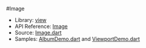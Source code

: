 #Image

* Library: [view](api:)
* API Reference: [Image](api:view)
* Source: [Image.dart](source:lib/src/view)
* Samples: [AlbumDemo.dart](source:example/gesture) and [ViewportDemo.dart](source:example/viewport)